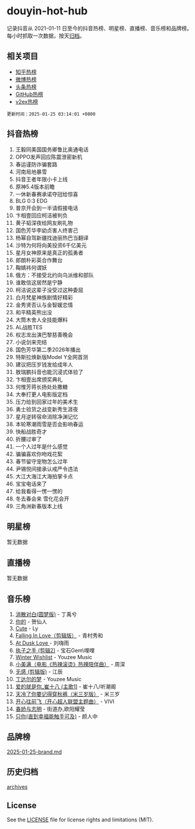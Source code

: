 # douyin-hot-hub

记录抖音从 2021-01-11 日至今的抖音热榜、明星榜、直播榜、音乐榜和品牌榜。每小时抓取一次数据，按天[归档](archives)。

## 相关项目

- [知乎热榜](https://github.com/lonnyzhang423/zhihu-hot-hub)
- [微博热榜](https://github.com/lonnyzhang423/weibo-hot-hub)
- [头条热榜](https://github.com/lonnyzhang423/toutiao-hot-hub)
- [GitHub热榜](https://github.com/lonnyzhang423/github-hot-hub)
- [v2ex热榜](https://github.com/lonnyzhang423/v2ex-hot-hub)


`更新时间：2025-01-25 03:14:01 +0800`

## 抖音热榜

1. 王毅同美国国务卿鲁比奥通电话
1. OPPO发声回应陈震泄密新机
1. 春运谨防诈骗套路
1. 河南局地暴雪
1. 抖音王者年限小卡上线
1. 原神5.4版本前瞻
1. 一休新春赛承诺夺冠给惊喜
1. BLG 0:3 EDG
1. 普京开会到一半请假接电话
1. 卞相壹回应柯洁被判负
1. 黄子韬深夜给网友刷礼物
1. 国色芳华李幼贞害人终害己
1. 杨幂自驾新疆找迪丽热巴当翻译
1. 沙特为何将向美投资6千亿美元
1. 星月女神原来是真正的孤勇者
1. 郎朗朴彩英合作舞台
1. 鞠婧祎何谓妖
1. 俄方：不接受北约向乌派维和部队
1. 谁敢信这居然是宁静
1. 柯洁说这辈子没受过这种委屈
1. 白月梵星神族剧情好精彩
1. 金秀贤否认与金智媛恋情
1. 和平精英熊出没
1. 大筒木舍人全技能爆料
1. AL战胜TES
1. 权志龙出演巴黎慈善晚会
1. 小说剑来完结
1. 国色芳华第二季2026年播出
1. 特斯拉焕新版Model Y全网首测
1. 建议把压岁钱发给成年人
1. 敖瑞鹏抖音也能沉浸式体验了
1. 卞相壹出席颁奖典礼
1. 何惟芳蒋长扬处处撒糖
1. 大奉打更人电影版定档
1. 压力给到回家过年的美术生
1. 勇士验货之战变新秀生涯夜
1. 星月逆转宿命消除净渊记忆
1. 本轮寒潮雨雪是否会影响春运
1. 快船战胜奇才
1. 折腰过审了
1. 一个人过年是什么感觉
1. 骗骗喜欢你吻戏花絮
1. 春节留守宠物怎么过年
1. 尹锡悦间接承认戒严令违法
1. 大江大海江大海拍掌卡点
1. 宝宝电话来了
1. 给我看得一愣一愣的
1. 冬去春会来 雪化花会开
1. 三角洲新春版本上线

## 明星榜

暂无数据

## 直播榜

暂无数据

## 音乐榜

1. [消散对白(圆梦版)](https://sf5-hl-cdn-tos.douyinstatic.com/obj/tos-cn-ve-2774/og4jB5I5IizzoZVAAAzWgBMAsMDWoArfwBOiFs) - 丁禹兮
1. [你的](https://sf3-cdn-tos.douyinstatic.com/obj/tos-cn-ve-2774/oYuIeKf42jB7sEV6B2upMdpYAgfrQWj0FeRegh) - 贺仙人
1. [Cute](https://sf3-cdn-tos.douyinstatic.com/obj/tos-cn-ve-2774/o4IbIzHWKAAB4wsS5qMBRiiAlEBGTpQRNfFvuo) - Ly
1. [Falling In Love（剪辑版）](https://sf5-hl-cdn-tos.douyinstatic.com/obj/tos-cn-ve-2774/o8ajpA8zzgBPahbBIO8AcKGBLJezFCRd1wfP9f) - 青村秀和
1. [ At Dusk  Love ](https://sf5-hl-cdn-tos.douyinstatic.com/obj/tos-cn-ve-2774/o8CrpCf5CaYgI4ZrtQgMQAFEfuGqNnRSDQAPBc) - 刘嗨雨
1. [执子之手 (剪辑2)](https://sf6-cdn-tos.douyinstatic.com/obj/tos-cn-ve-2774/oUoZLQjCc31XzqsBnBQUNgeKtYPBcgbFDwtfcu) - 宝石Gem\哩哩
1. [Winter Wishlist](https://sf5-hl-cdn-tos.douyinstatic.com/obj/tos-cn-ve-2774/oIIgUOeamCFCVAzxN6MFRLIBlLGpUqQxeeHrLE) - Youzee Music
1. [小美满（电影《热辣滚烫》热辣陪伴曲）](https://sf5-hl-cdn-tos.douyinstatic.com/obj/tos-cn-ve-2774/o0GAn2lSgfZIDUgtevCGDQYnFg4CwnrBaxbTZL) - 周深
1. [无感 (剪辑版)](https://sf5-hl-cdn-tos.douyinstatic.com/obj/tos-cn-ve-2774/o0eIsUzJBDlQaQFC5OFlgbMEZC1TFYBftOBn6p) - 江辰
1. [丁达尔的梦](https://sf6-cdn-tos.douyinstatic.com/obj/tos-cn-ve-2774/oMU3WirUZBVQkAC9ccG5P2IQirziZM2RTInUY) - Youzee Music
1. [爱的就是你_崔十八 (主歌1)](https://sf5-hl-cdn-tos.douyinstatic.com/obj/tos-cn-ve-2774/oI5BO5DhFZ6UTcNCnZaOCBLtZ7WIMQGfgnXf5E) - 崔十八/听潮阁
1. [天冷了你要记得穿秋裤（米三岁版）](https://sf6-cdn-tos.douyinstatic.com/obj/tos-cn-ve-2774/oQlIwVIDWiZ6BQilAorS7MA0AgCkQDvcZAdm1) - 米三岁
1. [开心往前飞（开心超人联盟主题曲）](https://sf5-hl-cdn-tos.douyinstatic.com/obj/tos-cn-ve-2774/9d8fb7c82cf1421fb93a9fe925275e0a) - VIVI
1. [春娇与志明](https://sf5-hl-cdn-tos.douyinstatic.com/obj/tos-cn-ve-2774/e530d8fceb7044b39707d7f9ff54add1) - 街道办,欧阳耀莹
1. [只你(直到幸福能触手可及)](https://sf5-hl-cdn-tos.douyinstatic.com/obj/tos-cn-ve-2774/o0lBkRDzFTeaVSUz3ZZSCBVtZ5DIMQGfgmEAuE) - 颜人中

## 品牌榜

[2025-01-25-brand.md](archives/2025-01-25-brand.md)

## 历史归档

[archives](archives)

## License

See the [LICENSE](LICENSE) file for license rights and limitations (MIT).
